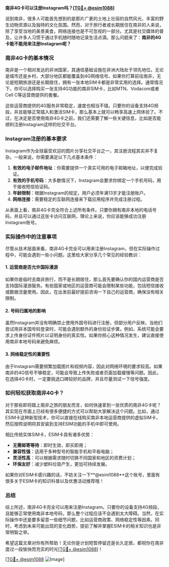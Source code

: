 **南非4G卡可以注册Instagram吗？[[TG💪+ @esim1088](https://t.me/s/esim1088)]**

说到南非，很多人可能首先想到的是那片广袤的土地上壮丽的自然风光、丰富的野生动物资源以及独特的文化氛围。然而，对于旅行者或长期居住在南非的人来说，除了享受当地的美景美食，网络连接也是不可忽视的一部分。尤其是社交媒体的普及，让许多人习惯于通过手机随时随地记录生活点滴。那么问题来了：**南非的4G卡能不能用来注册Instagram呢？**

### 南非4G卡的基本情况

南非是一个相对发达的非洲国家，其通信基础设施在非洲大陆处于领先地位。无论是城市还是乡村，大部分地区都能覆盖到4G网络信号。如果你打算前往南非，无论是短期旅游还是长期居住，拥有一张本地SIM卡都是非常实用的选择。通常情况下，你可以选择购买一张支持4G功能的南非SIM卡，比如MTN、Vodacom或者Cell C等运营商提供的套餐。

这些运营商提供的4G服务非常稳定，速度也相当不错。只要你的设备支持4G频段，并且能够正常插入和激活SIM卡，那么基本上就可以畅享高速上网体验了。不过，在决定是否使用南非4G卡之前，我们还需要了解一些关键信息，比如是否能顺利注册Instagram这样的社交平台。

### Instagram注册的基本要求

Instagram作为全球最受欢迎的图片分享社交平台之一，其注册流程其实并不复杂。一般来说，你需要满足以下几点基本条件：

1. **有效的电子邮件地址**：你需要提供一个真实可用的电子邮箱地址，以便完成验证。
2. **有效的手机号码**：大多数情况下，Instagram会要求你绑定一个手机号码，用于接收短信验证码。
3. **年龄限制**：根据Instagram的规定，用户必须年满13岁才能注册账户。
4. **网络连接**：需要稳定的互联网连接来下载应用程序并完成注册过程。

从表面上看，南非4G卡完全符合上述所有条件。只要你拥有南非本地的电话号码，并且可以通过这张卡访问互联网，理论上来说，你应该能够成功注册Instagram账号。

### 实际操作中的注意事项

尽管从技术层面来看，南非4G卡完全可以用来注册Instagram，但在实际操作过程中，可能会遇到一些小问题。这里给大家分享几个常见的经验教训：

#### 1. **运营商是否允许国际漫游**
如果你是临时去南非旅行，而不是长期居住，那么首先要确认你的国内运营商是否支持国际漫游服务。有些国家或地区的运营商可能会限制某些功能，包括短信接收或数据流量使用。因此，在出发前最好提前咨询一下自己的运营商，确保没有相关限制。

#### 2. **号码归属地的影响**
虽然Instagram并没有明确禁止使用外国号码进行注册，但部分用户反映，当他们尝试用非本国号码登录时，可能会遇到额外的身份验证步骤。例如，系统可能会要求上传身份证件照片以证明身份的真实性。如果你担心这种情况发生，建议直接使用南非本地号码来避免麻烦。

#### 3. **网络稳定性的重要性**
由于Instagram需要频繁加载图片和视频内容，因此对网络环境的要求较高。如果南非的4G信号不够稳定，可能会导致上传失败或者页面加载缓慢等问题。因此，在选择4G卡时，一定要挑选口碑较好的品牌，并且尽量测试一下信号强度。

### 如何轻松获取南非4G卡？

对于那些即将踏上南非之旅的朋友而言，如何快速拿到一张优质的南非4G卡呢？其实现在市面上已经有很多便捷的方式可以帮助大家解决这个问题。比如，通过ESIM卡这种新型技术，你可以直接在线购买南非本地运营商提供的虚拟SIM卡，然后按照说明将其安装到支持ESIM功能的手机中即可使用。

相比传统实体SIM卡，ESIM卡具有诸多优势：
- **无需邮寄等待**：即时生效，即买即用；
- **兼容性强**：适用于多种型号的智能手机和平板电脑；
- **灵活性高**：可以根据需求随时切换不同国家和地区的资费计划；
- **环保友好**：减少塑料垃圾产生，更加可持续发展。

如果你对ESIM卡感兴趣的话，不妨关注一下**@esim1088**这个账号，里面有很多关于ESIM卡的知识科普以及优惠活动推荐哦！

### 总结

综上所述，南非4G卡完全可以用来注册Instagram。只要你的设备支持4G频段，且能够正常使用南非本地号码，那么整个过程应该不会遇到太大障碍。当然，在实际操作中还是要多留意一些细节问题，比如运营商政策、网络稳定性等因素。同时，考虑到未来可能出现的变化趋势，提前了解并掌握ESIM卡的相关知识也是非常明智之举。

希望这篇文章对你有所帮助！无论你是计划短暂停留还是长久定居，都祝你在南非度过一段愉快而充实的时光[[TG💪+ @esim1088](https://t.me/s/esim1088)]！

[[TG💪+ @esim1088](https://t.me/s/esim1088) ![Image](https://i.postimg.cc/4NQfJmqS/Snipaste-2025-05-13-00-14-12.png)]